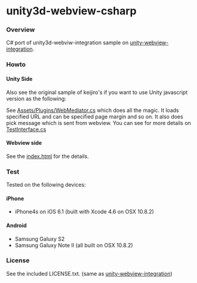 unity3d-webview-csharp
======================

### Overview

C# port of unity3d-webviw-integration sample on [unity-webview-integration](https://github.com/keijiro/unity-webview-integration).

### Howto

#### Unity Side

Also see the original sample of keijiro's if you want to use Unity javascript version as the following:

See [Assets/Plugins/WebMediator.cs](https://github.com/kimsama/unity3d-webview-csharp/blob/master/unity/Assets/Plugins/WebMediator.cs) which does all the magic. It loads specified URL and can be specified page margin and so on. It also does pick message which is sent from webview. 
You can see for more details on [TestInterface.cs](https://github.com/kimsama/unity3d-webview-csharp/blob/master/unity/Assets/Scripts/TestInterface.cs)

#### Webview side

See the [index.html](https://github.com/keijiro/unity-webview-integration/blob/gh-pages/index.html) for the details.

### Test
Tested on the following devices:

#### iPhone
* iPhone4s on iOS 6.1 (built with Xcode 4.6 on OSX 10.8.2)

#### Android
* Samsung Galuxy S2
* Samsung Galuxy Note II
(all built on OSX 10.8.2)

### License

See the included LICENSE.txt. (same as  [unity-webview-integration](https://github.com/keijiro/unity-webview-integration))



